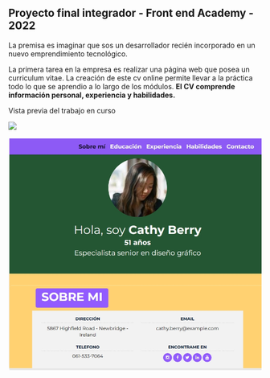 ## Proyecto final integrador - Front end Academy - 2022


La premisa es imaginar que sos un desarrollador recién incorporado en un nuevo emprendimiento tecnológico.

La primera tarea en la empresa es realizar una página web que posea un curriculum vitae. La creación de este cv online permite llevar a la práctica todo lo que se aprendio a lo largo de los módulos. **El CV comprende información personal, experiencia y habilidades.**

Vista previa del trabajo en curso

![]("preview.png")

![Alt text](https://github.com/garedan/curriculum-vitae/blob/c848bc69866f5d81862a79708127e90cacbbf09e/preview.jpg?raw=true "")
